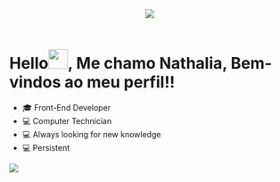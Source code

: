 <header> <img src="https://capsule-render.vercel.app/api?type=waving&height=150&color=7B68EE&section=header"></header>
<h1>Hello<img src="https://raw.githubusercontent.com/iampavangandhi/iampavangandhi/master/gifs/Hi.gif" style="width: 35px;">, Me chamo Nathalia, Bem-vindos ao meu perfil!!</h1>
<div>
<ul dir="auto">
<li><g-emoji class="g-emoji" alias="mortar_board" fallback-src="https://github.githubassets.com/images/icons/emoji/unicode/1f393.png">🎓</g-emoji> Front-End Developer</li>
<li><g-emoji class="g-emoji" alias="computer" fallback-src="https://github.githubassets.com/images/icons/emoji/unicode/1f4bb.png">💻</g-emoji> Computer Technician</li>
<li><g-emoji class="g-emoji" alias="computer" fallback-src="https://github.githubassets.com/images/icons/emoji/unicode/1f4bb.png">💻</g-emoji> Always looking for new knowledge</li>
<li><g-emoji class="g-emoji" alias="computer" fallback-src="https://github.githubassets.com/images/icons/emoji/unicode/1f4bb.png">💻</g-emoji> Persistent</li>
</ul>
</div>
<footer> <img src="https://capsule-render.vercel.app/api?type=waving&height=150&color=7B68EE&section=footer"> </footer>
